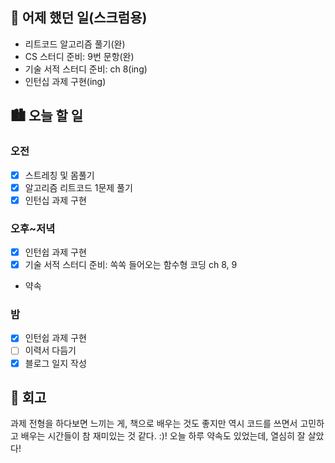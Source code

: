 ## 🌃 어제 했던 일(스크럼용)

- 리트코드 알고리즘 풀기(완)
- CS 스터디 준비: 9번 문항(완)
- 기술 서적 스터디 준비: ch 8(ing)
- 인턴십 과제 구현(ing)

## 🏙️ 오늘 할 일

### 오전

- [x] 스트레칭 및 몸풀기
- [x] 알고리즘 리트코드 1문제 풀기
- [x] 인턴십 과제 구현

### 오후~저녁

- [x] 인턴쉽 과제 구현
- [x] 기술 서적 스터디 준비: 쏙쏙 들어오는 함수형 코딩 ch 8, 9
- 약속

### 밤

- [x] 인턴쉽 과제 구현
- [ ] 이력서 다듬기
- [x] 블로그 일지 작성

## 🌆 회고

과제 전형을 하다보면 느끼는 게, 책으로 배우는 것도 좋지만 역시 코드를 쓰면서 고민하고 배우는 시간들이 참 재미있는 것 같다. :)!
오늘 하루 약속도 있었는데, 열심히 잘 살았다!